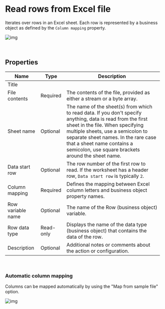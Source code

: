 # Read rows from Excel file

Iterates over rows in an Excel sheet. Each row is represented by a business object as defined by the `Column mapping` property.

![img](https://profitbasedocs.blob.core.windows.net/flowimages/redrum.png)

<br/>

## Properties

<!--prettier-ignore-->
| Name              | Type      | Description                                                                                    |
| ----------------- | --------- | ---------------------------------------------------------------------------------------------- |
| Title             |           |                                                                                                |
| File contents | Required       |  The contents of the file, provided as either a stream or a byte array. |
| Sheet name          | Optional | The name of the sheet(s) from which to read data. If you don't specify anything, data is read from the first sheet in the file. When specifying multiple sheets, use a semicolon to separate sheet names. In the rare case that a sheet name contains a semicolon, use square brackets around the sheet name.       |
| Data start row    | Optional  | The row number of the first row to read. If the worksheet has a header row, `Data start row` is typically `2`.  |
| Column mapping    | Required  | Defines the mapping between Excel column letters and business object property names.           |
| Row variable name | Optional  | The name of the Row (business object) variable.                                                |
| Row data type     | Read-only | Displays the name of the data type (business object) that contains the data of the row.        |
| Description       | Optional  |  Additional notes or comments about the action or configuration.  |

<br/>

### Automatic column mapping

Columns can be mapped automatically by using the "Map from sample file" option.

![img](https://profitbasedocs.blob.core.windows.net/flowimages/getDataReaderEx2.png)
